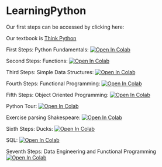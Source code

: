 # LearningPython

Our first steps can be accessed by clicking here:

Our textbook is [Think Python](https://greenteapress.com/thinkpython2/html/index.html)

First Steps: Python Fundamentals: [![Open In Colab](https://colab.research.google.com/assets/colab-badge.svg)](https://colab.research.google.com/github/hult-cm3-rahul/LearningPython/blob/main/FirstSteps.ipynb)

Second Steps: Functions: [![Open In Colab](https://colab.research.google.com/assets/colab-badge.svg)](https://colab.research.google.com/github/hult-cm3-rahul/LearningPython/blob/main/SecondSteps-Functions.ipynb)

Third Steps: Simple Data Structures: [![Open In Colab](https://colab.research.google.com/assets/colab-badge.svg)](https://colab.research.google.com/github/hult-cm3-rahul/LearningPython/blob/main/ThirdSteps-simple-datastructures.ipynb)

Fourth Steps: Functional Programming: [![Open In Colab](https://colab.research.google.com/assets/colab-badge.svg)](https://colab.research.google.com/github/hult-cm3-rahul/LearningPython/blob/main/FourthSteps-Functional.ipynb)

Fifth Steps: Object Oriented Programming: [![Open In Colab](https://colab.research.google.com/assets/colab-badge.svg)](https://colab.research.google.com/github/hult-cm3-rahul/LearningPython/blob/main/FifthSteps-Classes.ipynb)

Python Tour: [![Open In Colab](https://colab.research.google.com/assets/colab-badge.svg)](https://colab.research.google.com/github/hult-cm3-rahul/LearningPython/blob/main/PythonTour.ipynb)

Exercise parsing Shakespeare: [![Open In Colab](https://colab.research.google.com/assets/colab-badge.svg)](https://colab.research.google.com/github/hult-cm3-rahul/LearningPython/blob/main/Exercise-Shakespeare.ipynb)

Sixth Steps: Ducks: [![Open In Colab](https://colab.research.google.com/assets/colab-badge.svg)](https://colab.research.google.com/github/hult-cm3-rahul/LearningPython/blob/main/Sixthsteps-Ducks.ipynb)

SQL: [![Open In Colab](https://colab.research.google.com/assets/colab-badge.svg)](https://colab.research.google.com/github/hult-cm3-rahul/LearningPython/blob/main/SQL.ipynb)

Seventh Steps: Data Engineering and Functional Programming
 [![Open In Colab](https://colab.research.google.com/assets/colab-badge.svg)](https://colab.research.google.com/github/hult-cm3-rahul/LearningPython/blob/main/SeventhSteps-Functional-DE.ipynb)
